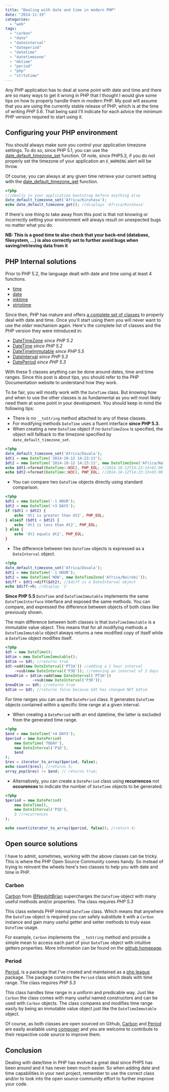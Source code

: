 ```yaml
---
title: "Dealing with date and time in modern PHP"
date: "2014-11-19"
categories: 
  - "web"
tags: 
  - "carbon"
  - "date"
  - "dateinterval"
  - "dateperiod"
  - "datetime"
  - "datetimezone"
  - "mktime"
  - "period"
  - "php"
  - "strtotime"
---
```


Any PHP application has to deal at some point with date and time and there are so many ways to get it wrong in PHP that I thought I would give some tips on how to properly handle them in modern PHP. My post will assume that you are using the currently stable release of PHP, which is at the time of writing _PHP 5.6_. That being said I'll indicate for each advice the minimum PHP version required to start using it.

## Configuring your PHP environment

You should always make sure you control your application timezone settings. To do so, since PHP 5.1, you can use the [date\_default\_timezone\_set](http://php.net/date_default_timezone_set "date_default_timezone_set on php.net") function. Of note, since PHP5.3, if you do not properly set the timezone of your application an `E_WARNING` alert will be throw.

Of course, you can always at any given time retrieve your current setting with the [date\_default\_timezone\_get](http://php.net/date_default_timezone_get "date_default_timezone_get on php.net") function.

```php
<?php
//ideally in your application bootstrap before anything else
date_default_timezone_set('Africa/Kinshasa');
echo date_default_timezone_get(); //displays 'Africa/Kinshasa'
```

If there's one thing to take away from this post is that not knowing or incorrectly setting your environment will always result on unexpected bugs no matter what you do.

**NB: This is a good time to also check that your back-end (database, filesystem, ...) is also correctly set to further avoid bugs when saving/retrieving data from it**

## PHP Internal solutions

Prior to PHP 5.2, the language dealt with date and time using at least 4 functions.

- [time](http://php.net/time "time on php.net")
- [date](http://php.net/date "date on php.net")
- [mktime](http://php.net/mktime "mktime on php.net")
- [strtotime](http://php.net/strtotime "strtotime on php.net")

Since then, PHP has mature and offers [a complete set of classes](http://php.net/datetime "Date and Time Book on php.net") to properly deal with date and time. Once you'll start using them you will never want to use the _older_ mechanism again. Here's the complete list of classes and the PHP version they were introduced in:

- [DateTimeZone](http://php.net/class.datetimezone "DateTimeZone on php.net") _since PHP 5.2_
- [DateTime](http://php.net/class.datetime "DateTime on php.net") _since PHP 5.2_
- [DateTimeImmutable](http://php.net/class.datetimeimmutable "time on php.net") _since PHP 5.5_
- [DateInterval](http://php.net/class.dateinterval "DateTimeInterval on php.net") _since PHP 5.3_
- [DatePeriod](http://php.net/class.dateperiod "DatePeriod on php.net") _since PHP 5.3_

With these 5 classes anything can be done around dates, time and time ranges. Since this post is about tips, you should refer to the PHP Documentation website to understand how they work.

To be fair, you will mostly work with the `DateTime` class. But knowing how and when to use the other classes is as fundamental as you will most likely need them at some point in your development. You should keep in mind the following tips:

- There is no `__toString` method attached to any of these classes.
- For modifying methods `DateTime` uses a fluent interface **since PHP 5.3**.
- When creating a new `DateTime` object if no `DateTimeZone` is specified, the object will fallback to the timezone specified by `date_default_timezone_set`.

```php
<?php
date_default_timezone_set('Africa/Douala');
$dt1 = new DateTime('2014-10-12 14:23:13');
$dt2 = new DateTime('2014-10-12 14:23:13', new DateTimeZone('Africa/Nairobi'));
echo $dt1->format(DateTime::W3C), PHP_EOL; //2014-10-12T14:23:13+01:00
echo $dt2->format(DateTime::W3C), PHP_EOL; //2014-10-12T14:23:13+03:00
```

- You can compare two `DateTime` objects directly using standard comparison.

```php
<?php
$dt1 = new DateTime('-1 HOUR'); 
$dt2 = new DateTime('+3 DAYS'); 
if ($dt1 > $dt2) {
    echo 'dt1 is greater than dt2', PHP_EOL;
} elseif ($dt1 < $dt2) {
    echo 'dt1 is less than dt2', PHP_EOL;
} else {
    echo 'dt1 equals dt2', PHP_EOL;
}
```

- The difference between two `DateTime` objects is expressed as a `DateInterval` object.

```php
<?php
date_default_timezone_set('Africa/Douala');
$dt1 = new DateTime('-1 HOUR');
$dt2 = new DateTime('NOW', new DateTimeZone('Africa/Nairobi'));
$diff = $dt1->diff($dt2); //$diff is a DateInterval object
echo $diff->h; //display '1'
```

**Since PHP 5.5** `DateTime` and `DateTimeImmutable` implements the same `DateTimeInterface` interface and exposed the same methods. You can compare, and expressed the difference between objects of both class like previously shown.

The main difference between both classes is that `DateTimeImmutable` is a immutable value object. This means that for all modifying methods a `DateTimeImmutable` object always returns a new modified copy of itself while a `DateTime` object modifies itself.

```php
<?php
$dt = new DateTime();
$dtim = new DateTimeImmutable();
$dtim == $dt; //returns true
$dt->add(new DateInterval('PT1H')) //adding a 1 hour interval
    ->sub(new DateInterval('P3D')); //removing an interval of 3 days
$newDtim = $dtim->add(new DateInterval('PT1H'))
            ->sub(new DateInterval('P3D'));
$newDtim == $dt; //returns true
$dtim == $dt; //returns false because $dt has changed NOT $dtim
```

For time ranges you can use the `DatePeriod` class. It generates `DateTime` objects contained within a specific time range at a given interval.

- When creating a `DatePeriod` with an end datetime, the latter is excluded from the generated time range.

```php
<?php
$end = new DateTime('+4 DAYS');
$period = new DatePeriod(
    new DateTime('TODAY'),
    new DateInterval('P1D'),
    $end
);
$res = iterator_to_array($period, false);
echo count($res); //returns 5;
array_pop($res) != $end; // returns true;
```

- Alternatively, you can create a `DatePeriod` class using **recurrences** not **occurences** to indicate the number of `DateTime` objects to be generated.

```php
<?php
$period = new DatePeriod(
    new DateTime(),
    new DateInterval('P1D'),
    3 //recurrences
);

echo count(iterator_to_array($period, false)); //return 4;
```

## Open source solutions

I have to admit, sometimes, working with the above classes can be tricky. This is where the PHP Open Source Community comes handy. So instead of trying to reinvent the wheels here's two classes to help you with date and time in PHP.

### Carbon

[Carbon](https://github.com/briannesbitt/Carbon "Carbon Documentation") from [@NesbittBrian](http://twitter.com/NesbittBrian "@NesbittBrian on twitter") supercharges the `DateTime` object with many useful methods and/or properties. The class requires _PHP 5.3_

This class extends PHP internal `DateTime` class. Which means that anywhere the `DateTime` object is required you can safely substitute it with a `Carbon` instance and gain many useful getter and setter methods to truly ease `DateTime` usage.

For example, `Carbon` implements the `__toString` method and provide a simple mean to access each part of your `DateTime` object with intuitive getters properties. More information can be found on the [github homepage](https://github.com/briannesbitt/Carbon).

### Period

[Period](http://period.thephpleague.com/ "Period Documentation"), is a package that I've created and maintained as a [php league](http://thephpleague.com "the php league of extraordinary packages") package. The package contains the `Period` class which deals with time range. The class requires _PHP 5.3_

This class handles time range in a uniform and predicable way. Just like `Carbon` the class comes with many useful named constructors and can be used with `Carbon` objects. The class compares and modifies time range easily by being an immutable value object just like the `DateTimeImmutable` object.

Of course, as both classes are open sourced on Github, [Carbon](https://packagist.org/packages/nesbot/carbon "Carbon on packagist") and [Period](http://packagist.org/packages/league/period "Period on Packagist") are easily available using [composer](http://getcomposer.org "Composer website") and you are welcome to contribute to their respective code source to improve them.

## Conclusion

Dealing with date/time in PHP has evolved a great deal since PHP5 has been around and it has never been much easier. So when adding date and time capabilities in your next project, remember to use the correct class and/or to look into the open source community effort to further improve your code.
